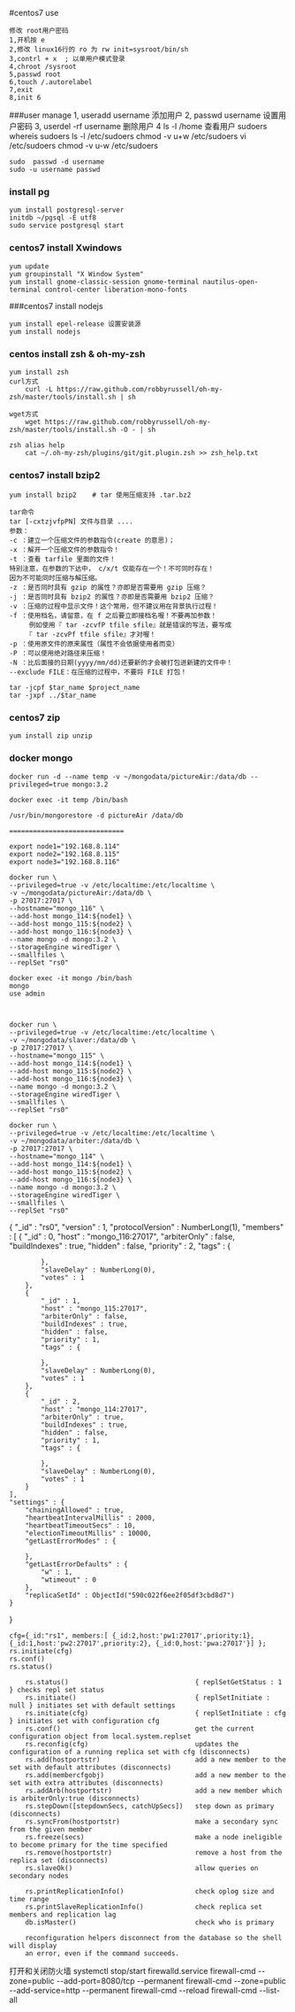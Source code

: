 #centos7 use

	修改 root用户密码
	1,开机按 e
	2,修改 linux16行的 ro 为 rw init=sysroot/bin/sh
	3,contrl + x  ; 以单用户模式登录
	4,chroot /sysroot
	5,passwd root
	6,touch /.autorelabel
	7,exit
	8,init 6

###user manage
	1, useradd username    添加用户
	2, passwd username		设置用户密码
	3, userdel -rf username  	删除用户
	4 ls -l /home	查看用户
	sudoers
	whereis sudoers
	ls -l /etc/sudoers
	chmod -v u+w /etc/sudoers
	vi /etc/sudoers
	chmod -v u-w /etc/sudoers


	sudo  passwd -d username
	sudo -u username passwd

### install pg
	yum install postgresql-server
	initdb ~/pgsql -E utf8
	sudo service postgresql start

### centos7 install Xwindows
	yum update
	yum groupinstall "X Window System"
	yum install gnome-classic-session gnome-terminal nautilus-open-terminal control-center liberation-mono-fonts
	

###centos7 install nodejs

	yum install epel-release 设置安装源
	yum install nodejs

### centos install zsh & oh-my-zsh
	yum install zsh
	curl方式
		curl -L https://raw.github.com/robbyrussell/oh-my-zsh/master/tools/install.sh | sh
		
	wget方式
		wget https://raw.github.com/robbyrussell/oh-my-zsh/master/tools/install.sh -O - | sh
	
	zsh alias help
		cat ~/.oh-my-zsh/plugins/git/git.plugin.zsh >> zsh_help.txt

### centos7 install  bzip2

	yum install bzip2    # tar 使用压缩支持 .tar.bz2

	tar命令
	tar [-cxtzjvfpPN] 文件与目录 ....
	参数：
	-c ：建立一个压缩文件的参数指令(create 的意思)；
	-x ：解开一个压缩文件的参数指令！
	-t ：查看 tarfile 里面的文件！
	特别注意，在参数的下达中， c/x/t 仅能存在一个！不可同时存在！
	因为不可能同时压缩与解压缩。
	-z ：是否同时具有 gzip 的属性？亦即是否需要用 gzip 压缩？
	-j ：是否同时具有 bzip2 的属性？亦即是否需要用 bzip2 压缩？
	-v ：压缩的过程中显示文件！这个常用，但不建议用在背景执行过程！
	-f ：使用档名，请留意，在 f 之后要立即接档名喔！不要再加参数！
	　　　例如使用『 tar -zcvfP tfile sfile』就是错误的写法，要写成
	　　　『 tar -zcvPf tfile sfile』才对喔！
	-p ：使用原文件的原来属性（属性不会依据使用者而变）
	-P ：可以使用绝对路径来压缩！
	-N ：比后面接的日期(yyyy/mm/dd)还要新的才会被打包进新建的文件中！
	--exclude FILE：在压缩的过程中，不要将 FILE 打包！
	
	tar -jcpf $tar_name $project_name
	tar -jxpf ../$tar_name


### centos7 zip 
	yum install zip unzip


### docker mongo

	docker run -d --name temp -v ~/mongodata/pictureAir:/data/db --privileged=true mongo:3.2

	docker exec -it temp /bin/bash

	/usr/bin/mongorestore -d pictureAir /data/db 

	=============================

	export node1="192.168.8.114"
	export node2="192.168.8.115"
	export node3="192.168.8.116"

	docker run \
	--privileged=true -v /etc/localtime:/etc/localtime \
	-v ~/mongodata/pictureAir:/data/db \
	-p 27017:27017 \
	--hostname="mongo_116" \
	--add-host mongo_114:${node1} \
	--add-host mongo_115:${node2} \
	--add-host mongo_116:${node3} \
	--name mongo -d mongo:3.2 \
	--storageEngine wiredTiger \
	--smallfiles \
	--replSet "rs0"

	docker exec -it mongo /bin/bash
	mongo
	use admin



	docker run \
	--privileged=true -v /etc/localtime:/etc/localtime \
	-v ~/mongodata/slaver:/data/db \
	-p 27017:27017 \
	--hostname="mongo_115" \
	--add-host mongo_114:${node1} \
	--add-host mongo_115:${node2} \
	--add-host mongo_116:${node3} \
	--name mongo -d mongo:3.2 \
	--storageEngine wiredTiger \
	--smallfiles \
	--replSet "rs0"

	docker run \
	--privileged=true -v /etc/localtime:/etc/localtime \
	-v ~/mongodata/arbiter:/data/db \
	-p 27017:27017 \
	--hostname="mongo_114" \
	--add-host mongo_114:${node1} \
	--add-host mongo_115:${node2} \
	--add-host mongo_116:${node3} \
	--name mongo -d mongo:3.2 \
	--storageEngine wiredTiger \
	--smallfiles \
	--replSet "rs0"

	
	
{
	"_id" : "rs0",
	"version" : 1,
	"protocolVersion" : NumberLong(1),
	"members" : [
		{
			"_id" : 0,
			"host" : "mongo_116:27017",
			"arbiterOnly" : false,
			"buildIndexes" : true,
			"hidden" : false,
			"priority" : 2,
			"tags" : {
				
			},
			"slaveDelay" : NumberLong(0),
			"votes" : 1
		},
		{
			"_id" : 1,
			"host" : "mongo_115:27017",
			"arbiterOnly" : false,
			"buildIndexes" : true,
			"hidden" : false,
			"priority" : 1,
			"tags" : {
				
			},
			"slaveDelay" : NumberLong(0),
			"votes" : 1
		},
		{
			"_id" : 2,
			"host" : "mongo_114:27017",
			"arbiterOnly" : true,
			"buildIndexes" : true,
			"hidden" : false,
			"priority" : 1,
			"tags" : {
				
			},
			"slaveDelay" : NumberLong(0),
			"votes" : 1
		}
	],
	"settings" : {
		"chainingAllowed" : true,
		"heartbeatIntervalMillis" : 2000,
		"heartbeatTimeoutSecs" : 10,
		"electionTimeoutMillis" : 10000,
		"getLastErrorModes" : {
			
		},
		"getLastErrorDefaults" : {
			"w" : 1,
			"wtimeout" : 0
		},
		"replicaSetId" : ObjectId("590c022f6ee2f05df3cbd8d7")
	}
}
	

	cfg={_id:"rs1", members:[ {_id:2,host:'pw1:27017',priority:1}, {_id:1,host:'pw2:27017',priority:2}, {_id:0,host:'pwa:27017'}] };  
	rs.initiate(cfg)
	rs.conf()
	rs.status()

		rs.status()                                { replSetGetStatus : 1 } checks repl set status
        rs.initiate()                              { replSetInitiate : null } initiates set with default settings
        rs.initiate(cfg)                           { replSetInitiate : cfg } initiates set with configuration cfg
        rs.conf()                                  get the current configuration object from local.system.replset
        rs.reconfig(cfg)                           updates the configuration of a running replica set with cfg (disconnects)
        rs.add(hostportstr)                        add a new member to the set with default attributes (disconnects)
        rs.add(membercfgobj)                       add a new member to the set with extra attributes (disconnects)
        rs.addArb(hostportstr)                     add a new member which is arbiterOnly:true (disconnects)
        rs.stepDown([stepdownSecs, catchUpSecs])   step down as primary (disconnects)
        rs.syncFrom(hostportstr)                   make a secondary sync from the given member
        rs.freeze(secs)                            make a node ineligible to become primary for the time specified
        rs.remove(hostportstr)                     remove a host from the replica set (disconnects)
        rs.slaveOk()                               allow queries on secondary nodes

        rs.printReplicationInfo()                  check oplog size and time range
        rs.printSlaveReplicationInfo()             check replica set members and replication lag
        db.isMaster()                              check who is primary

        reconfiguration helpers disconnect from the database so the shell will display
        an error, even if the command succeeds.

打开和关闭防火墙
	systemctl stop/start firewalld.service
	firewall-cmd --zone=public --add-port=8080/tcp --permanent
	firewall-cmd --zone=public --add-service=http --permanent
	firewall-cmd --reload
	firewall-cmd --list-all



